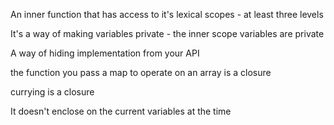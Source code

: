 An inner function that has access to it's lexical scopes - at least three levels

It's a way of making variables private - the inner scope variables are private

A way of hiding implementation from your API

the function you pass a map to operate on an array is a closure

currying is a closure

It doesn't enclose on the current variables at the time
